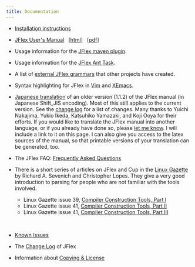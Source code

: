 ```yaml
---
title: Documentation
---
```


-   [Installation instructions](installing.html)

-   [JFlex User's Manual](manual.html)   [[html]](manual.html)  
    [[pdf]](manual.pdf)
    
-   Usage information for the [JFlex maven
    plugin](http://jflex.sourceforge.net/jflex-maven-plugin/).
    
-   Usage information for the [JFlex Ant Task](manual.html#jflex-ant-task).
    
-   A list of [external JFlex
    grammars](https://github.com/jflex-de/jflex/wiki/External-JFlex-Grammars)
    that other projects have created.
    
-   Syntax highlighting for JFlex in [Vim](vim.html) and
    [XEmacs](emacs.html).
    
-   [Japanese translation](jflex_manual_j.html) of an older version
    (1.1.2) of the JFlex manual (in Japanese Shift\_JIS encoding). Most
    of this still applies to the current version. See the [change
    log](changelog.html) for a list of changes. Many thanks to Yuichi
    Nakajima, Yukio Ikeda, Katsuhiko Yamazaki, and Koji Ooya for their
    efforts.
    If you would like to translate the JFlex manual into another
    language, or if you already have done so, please [let me
    know](mailto:lsf@jflex.de). I will include a link to it on this
    page. I can also give you access to the latex sources of the manual,
    so that printable versions of your translation can be generated,
    too.
    
-   The JFlex FAQ: [Frequently Asked Questions](faq.html)
    
-   There is a short series of articles on JFlex and Cup in the [Linux
    Gazette](http://linuxgazette.net/) by Richard A. Sevenich and
    Christopher Lopes. They give a very good introduction to parsing for
    people who are not familiar with the tools involved.    
    -   Linux Gazette issue 39, [Compiler Construction Tools, Part
        I](http://www.tldp.org/LDP/LG/issue39/sevenich.html)
    -   Linux Gazette issue 41, [Compiler Construction Tools, Part
        II](http://www.tldp.org/LDP/LG/issue41/sevenich.html)
    -   Linux Gazette issue 41, [Compiler Construction Tools, Part
        III](http://www.tldp.org/LDP/LG/issue41/lopes/lopes.html)

    &nbsp;

-   [Known Issues](bugs.html)
    
-   The [Change Log](changelog.html) of JFlex
    
-   Information about [Copying & License](copying.html)
